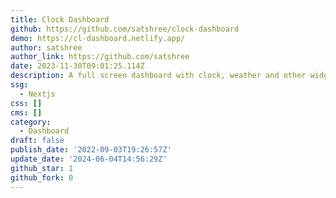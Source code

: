 ```yaml
---
title: Clock Dashboard
github: https://github.com/satshree/clock-dashboard
demo: https://cl-dashboard.netlify.app/
author: satshree
author_link: https://github.com/satshree
date: 2023-11-30T09:01:25.114Z
description: A full screen dashboard with clock, weather and other widgets.
ssg:
  - Nextjs
css: []
cms: []
category:
  - Dashboard
draft: false
publish_date: '2022-09-03T19:26:57Z'
update_date: '2024-06-04T14:56:29Z'
github_star: 1
github_fork: 0
---
```

